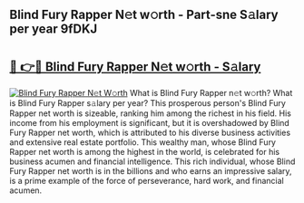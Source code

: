 ## Blind Fury Rapper N𝚎t w𝚘rth - Part-sne S𝚊lary per year 9fDKJ

# <h2><a href="http://gc08ppm.nevu.top/?p=Blind+Fury+Rapper">🔗 👉🔴 Blind Fury Rapper N𝚎t w𝚘rth - S𝚊lary</a></h2>

[![Blind Fury Rapper N𝚎t W𝚘rth](https://i.imgur.com/Oavwk0R.jpeg)](http://gc08ppm.nevu.top/?p=Blind+Fury+Rapper)
What is Blind Fury Rapper n𝚎t w𝚘rth? What is Blind Fury Rapper s𝚊lary per year?
This prosperous person's Blind Fury Rapper net worth is sizeable, ranking him among the richest in his field. His income from his employment is significant, but it is overshadowed by Blind Fury Rapper net worth, which is attributed to his diverse business activities and extensive real estate portfolio. This wealthy man, whose Blind Fury Rapper net worth is among the highest in the world, is celebrated for his business acumen and financial intelligence. This rich individual, whose Blind Fury Rapper net worth is in the billions and who earns an impressive salary, is a prime example of the force of perseverance, hard work, and financial acumen.
